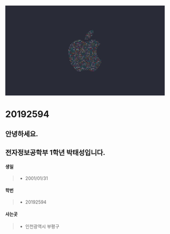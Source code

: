 ![apple_logo_ASCII](./images/apple_logo_ASCII.jpg)
# 20192594

## 안녕하세요.  
## 전자정보공학부 1학년 박태성입니다.  

#### 생일
>* 2001/01/31  
#### 학번
>* 20192594
#### 사는곳
>* 인천광역시 부평구

